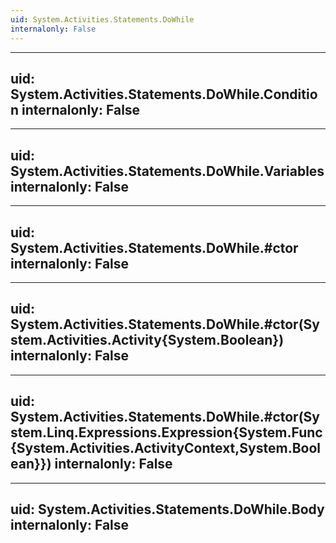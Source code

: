 ```yaml
---
uid: System.Activities.Statements.DoWhile
internalonly: False
---
```


---
uid: System.Activities.Statements.DoWhile.Condition
internalonly: False
---

---
uid: System.Activities.Statements.DoWhile.Variables
internalonly: False
---

---
uid: System.Activities.Statements.DoWhile.#ctor
internalonly: False
---

---
uid: System.Activities.Statements.DoWhile.#ctor(System.Activities.Activity{System.Boolean})
internalonly: False
---

---
uid: System.Activities.Statements.DoWhile.#ctor(System.Linq.Expressions.Expression{System.Func{System.Activities.ActivityContext,System.Boolean}})
internalonly: False
---

---
uid: System.Activities.Statements.DoWhile.Body
internalonly: False
---
